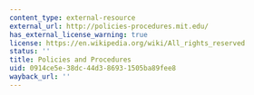 ```yaml
---
content_type: external-resource
external_url: http://policies-procedures.mit.edu/
has_external_license_warning: true
license: https://en.wikipedia.org/wiki/All_rights_reserved
status: ''
title: Policies and Procedures
uid: 0914ce5e-38dc-44d3-8693-1505ba89fee8
wayback_url: ''
---
```


